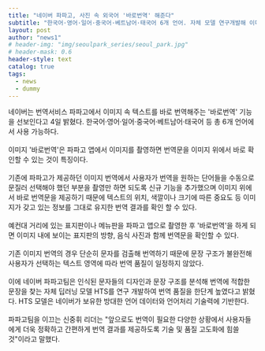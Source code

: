 ```yaml
---
title: "네이버 파파고, 사진 속 외국어 '바로번역' 해준다"
subtitle: "한국어·영어·일어·중국어·베트남어·태국어 6개 언어. 자체 모델 연구개발해 이미지 위에서 번역문 바로확인"
layout: post
author: "news1"
# header-img: "img/seoulpark_series/seoul_park.jpg"
# header-mask: 0.6
header-style: text
catalog: true
tags:
  - news
  - dummy
---
```


네이버는 번역서비스 파파고에서 이미지 속 텍스트를 바로 번역해주는 '바로번역' 기능을 선보인다고 4일 밝혔다. 한국어·영어·일어·중국어·베트남어·태국어 등 총 6개 언어에서 사용 가능하다.
<br>
<br>
이미지 '바로번역'은 파파고 앱에서 이미지를 촬영하면 번역문을 이미지 위에서 바로 확인할 수 있는 것이 특징이다.
<br>
<br>
기존에 파파고가 제공하던 이미지 번역에서 사용자가 번역을 원하는 단어들을 수동으로 문질러 선택해야 했던 부분을 촬영만 하면 되도록 신규 기능을 추가했으며 이미지 위에서 바로 번역문을 제공하기 때문에 텍스트의 위치, 색깔이나 크기에 따른 중요도 등 이미지가 갖고 있는 정보를 그대로 유지한 번역 결과를 확인 할 수 있다.
<br>
<br>
예컨대 거리에 있는 표지판이나 메뉴판을 파파고 앱으로 촬영한 후 '바로번역'을 하게 되면 이미지 내에 보이는 표지판의 방향, 음식 사진과 함께 번역문을 확인할 수 있다.
<br>
<br>
​기존 이미지 번역의 경우 단순히 문자를 검출해 번역하기 때문에 문장 구조가 불완전해 사용자가 선택하는 텍스트 영역에 따라 번역 품질이 일정하지 않았다.
<br>
<br>
이에 네이버 파파고팀은 인식된 문자들의 디자인과 문장 구조를 분석해 번역에 적합한 문장을 찾는 자체 딥러닝 모델 HTS를 연구 개발하여 번역 품질을 한단계 높였다고 밝혔다. HTS 모델은 네이버가 보유한 방대한 언어 데이터와 언어처리 기술력에 기반한다.
<br>
<br>
파파고팀을 이끄는 신중휘 리더는 "앞으로도 번역이 필요한 다양한 상황에서 사용자들에게 더욱 정확하고 간편하게 번역 결과를 제공하도록 기술 및 품질 고도화에 힘쓸 것"이라고 말했다.
<br>
<br>